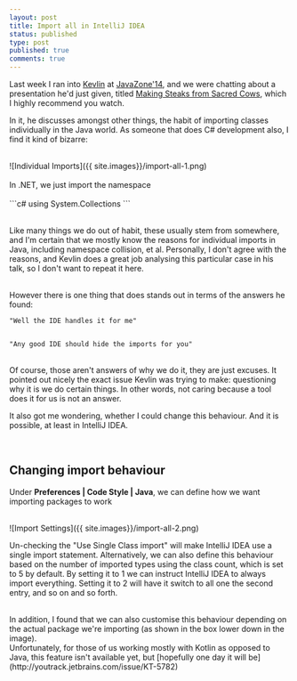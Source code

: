 ```yaml
---
layout: post
title: Import all in IntelliJ IDEA
status: published
type: post
published: true
comments: true
---
```

Last week I ran into [Kevlin](https://twitter.com/KevlinHenney) at [JavaZone'14](http://2014.javazone.no), and we were chatting about a presentation he'd just given, titled
[Making Steaks from Sacred Cows](https://vimeo.com/105758303), which I highly recommend you watch.


In it, he discusses amongst other things, the habit of importing classes individually in the Java world. As someone that does C# development also, I find it kind of bizarre:

<br/>
![Individual Imports]({{ site.images}}/import-all-1.png)
<br/>
<br/>
In .NET, we just import the namespace
<br/>
<br/>
```c#
using System.Collections
```
<br/>
<br/>

Like many things we do out of habit, these usually stem from somewhere, and I'm certain that we mostly know the reasons for individual imports in Java, including
namespace collision, et al. Personally, I don't agree with the reasons, and Kevlin does a great job analysing this particular case in his talk, so I don't want to repeat it here.

<br/>
However there is one thing that does stands out in terms of the answers he found:


    "Well the IDE handles it for me"


    "Any good IDE should hide the imports for you"



<br/>
Of course, those aren't answers of why we do it, they are just excuses. It pointed out nicely the exact issue Kevlin was trying to make: questioning why it is we do certain things.
In other words, not caring because a tool does it for us is not an answer.

<br/>

It also got me wondering, whether I could change this behaviour. And it is possible, at least
in IntelliJ IDEA.

<br/>

## Changing import behaviour


Under **Preferences \| Code Style \| Java**, we can define how we want importing packages to work


<br/>
![Import Settings]({{ site.images}}/import-all-2.png)


Un-checking the "Use Single Class import" will make IntelliJ IDEA use a single import statement. Alternatively, we can also define this behaviour based on the number of imported types using
the class count, which is set to 5 by default. By
setting it to 1 we can instruct IntelliJ IDEA to always import everything. Setting it to 2 will have it switch to all one the second entry, and so on and so forth.


<br/>
In addition, I found that we can also customise this behaviour depending on the actual package we're importing (as shown in the box lower down in the image).


<br/>
Unfortunately, for those of us working mostly with Kotlin as opposed to Java, this feature isn't available yet, but [hopefully one day it will be](http://youtrack.jetbrains.com/issue/KT-5782)



